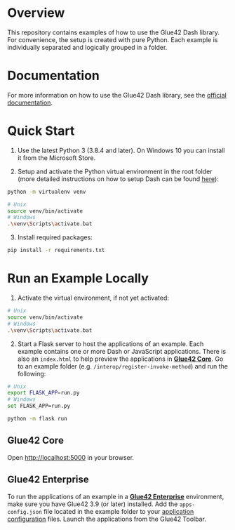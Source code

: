 # Overview

This repository contains examples of how to use the Glue42 Dash library. For convenience, the setup is created with pure Python. Each example is individually separated and logically grouped in a folder.

# Documentation

For more information on how to use the Glue42 Dash library, see the [official documentation](https://docs.glue42.com/getting-started/how-to/glue42-enable-your-app/python-dash/index.html).

# Quick Start

1. Use the latest Python 3 (3.8.4 and later). On Windows 10 you can install it from the Microsoft Store.

2. Setup and activate the Python virtual environment in the root folder (more detailed instructions on how to setup Dash can be found [here](https://dash.plotly.com/installation)):

```sh
python -m virtualenv venv

# Unix
source venv/bin/activate
# Windows
.\venv\Scripts\activate.bat
```

3. Install required packages:

```sh
pip install -r requirements.txt
```

# Run an Example Locally

1. Activate the virtual environment, if not yet activated:

```sh
# Unix
source venv/bin/activate
# Windows
.\venv\Scripts\activate.bat
```

2. Start a Flask server to host the applications of an example. Each example contains one or more Dash or JavaScript applications. There is also an `index.html` to help preview the applications in [**Glue42 Core**](https://glue42.com/core/). Go to an example folder (e.g. `/interop/register-invoke-method`) and run the following:

```sh
# Unix
export FLASK_APP=run.py
# Windows
set FLASK_APP=run.py

python -m flask run
```

## Glue42 Core 

Open [http://localhost:5000](http://localhost:5000) in your browser.

## Glue42 Enterprise

To run the applications of an example in a [**Glue42 Enterprise**](https://glue42.com/enterprise/) environment, make sure you have Glue42 3.9 (or later) installed. Add the `apps-config.json` file located in the example folder to your [application configuration](https://docs.glue42.com/developers/configuration/application/index.html#application_configuration) files. Launch the applications from the Glue42 Toolbar.

